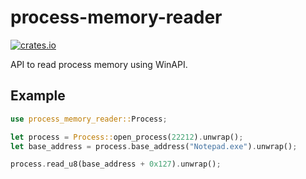 # process-memory-reader
[![crates.io](https://img.shields.io/crates/v/process-memory-reader.svg)](https://crates.io/crates/process-memory-reader)

API to read process memory using WinAPI.

## Example
```rust
use process_memory_reader::Process;

let process = Process::open_process(22212).unwrap();
let base_address = process.base_address("Notepad.exe").unwrap();

process.read_u8(base_address + 0x127).unwrap();
```